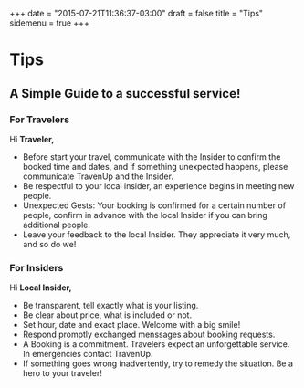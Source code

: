 +++
date = "2015-07-21T11:36:37-03:00"
draft = false
title = "Tips"
sidemenu = true
+++

# Tips
## A Simple Guide to a successful service!

### For Travelers

Hi **Traveler,**

* Before start your travel, communicate with the Insider to confirm the booked time and dates, and if something unexpected happens, please communicate TravenUp and the Insider.
* Be respectful to your local insider, an experience begins in meeting new people. 
* Unexpected Gests: Your booking is confirmed for a certain number of people, confirm in advance with the local Insider if you can bring additional people.
* Leave your feedback to the local Insider. They appreciate it very much, and so do we!



### For Insiders

Hi **Local Insider,**

* Be transparent, tell exactly what is your listing. 
* Be clear about price, what is included or not.
* Set hour, date and exact place. Welcome with a big smile!
* Respond promptly exchanged menssages about booking requests.
* A Booking is a commitment. Travelers expect an unforgettable service. In emergencies contact TravenUp.
* If something goes wrong inadvertently, try to remedy the situation. Be a hero to your traveler!

